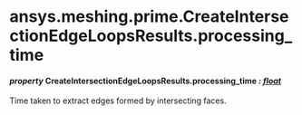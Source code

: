 <a id="ansys-meshing-prime-createintersectionedgeloopsresults-processing-time"></a>

# ansys.meshing.prime.CreateIntersectionEdgeLoopsResults.processing_time

<a id="ansys.meshing.prime.CreateIntersectionEdgeLoopsResults.processing_time"></a>

#### *property* CreateIntersectionEdgeLoopsResults.processing_time *: [float](https://docs.python.org/3.11/library/functions.html#float)*

Time taken to extract edges formed by intersecting faces.

<!-- !! processed by numpydoc !! -->
